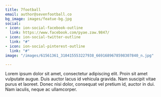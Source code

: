 ```yaml
---
title: 7football
email: author@sevenfootball.co
bg_image: images/featue-bg.jpg
social:
- icon: ion-social-facebook-outline
  link: https://www.facebook.com/pyae.zaw.9847/
- icon: ion-social-twitter-outline
  link: "#"
- icon: ion-social-pinterest-outline
  link: "#"
image: "/images/61561361_310415553227938_6691689678598307840_n.jpg"

---
```

Lorem ipsum dolor sit amet, consectetur adipiscing elit. Proin sit amet vulputate augue. Duis auctor lacus id vehicula gravida. Nam suscipit vitae purus et laoreet.
Donec nisi dolor, consequat vel pretium id, auctor in dui. Nam iaculis, neque ac ullamcorper.